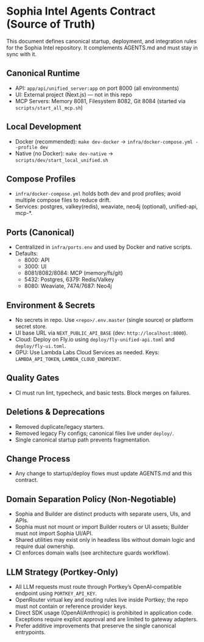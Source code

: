 # Sophia Intel Agents Contract (Source of Truth)

This document defines canonical startup, deployment, and integration rules for the Sophia Intel repository. It complements AGENTS.md and must stay in sync with it.

## Canonical Runtime
- API: `app/api/unified_server:app` on port 8000 (all environments)
- UI: External project (Next.js) — not in this repo
- MCP Servers: Memory 8081, Filesystem 8082, Git 8084 (started via `scripts/start_all_mcp.sh`)

## Local Development
- Docker (recommended): `make dev-docker` → `infra/docker-compose.yml --profile dev`
- Native (no Docker): `make dev-native` → `scripts/dev/start_local_unified.sh`

## Compose Profiles
- `infra/docker-compose.yml` holds both dev and prod profiles; avoid multiple compose files to reduce drift.
- Services: postgres, valkey(redis), weaviate, neo4j (optional), unified-api, mcp-*.

## Ports (Canonical)
- Centralized in `infra/ports.env` and used by Docker and native scripts.
- Defaults:
  - 8000: API
  - 3000: UI
  - 8081/8082/8084: MCP (memory/fs/git)
  - 5432: Postgres, 6379: Redis/Valkey
  - 8080: Weaviate, 7474/7687: Neo4j

## Environment & Secrets
- No secrets in repo. Use `<repo>/.env.master` (single source) or platform secret store.
- UI base URL via `NEXT_PUBLIC_API_BASE` (dev: `http://localhost:8000`).
 - Cloud: Deploy on Fly.io using `deploy/fly-unified-api.toml` and `deploy/fly-ui.toml`.
 - GPU: Use Lambda Labs Cloud Services as needed. Keys: `LAMBDA_API_TOKEN`, `LAMBDA_CLOUD_ENDPOINT`.

## Quality Gates
- CI must run lint, typecheck, and basic tests. Block merges on failures.

## Deletions & Deprecations
- Removed duplicate/legacy starters.
- Removed legacy Fly configs; canonical files live under `deploy/`.
- Single canonical startup path prevents fragmentation.

## Change Process
- Any change to startup/deploy flows must update AGENTS.md and this contract.

## Domain Separation Policy (Non‑Negotiable)

- Sophia and Builder are distinct products with separate users, UIs, and APIs.
- Sophia must not mount or import Builder routers or UI assets; Builder must not import Sophia UI/API.
- Shared utilities may exist only in headless libs without domain logic and require dual ownership.
- CI enforces domain walls (see architecture guards workflow).

## LLM Strategy (Portkey‑Only)

- All LLM requests must route through Portkey’s OpenAI‑compatible endpoint using `PORTKEY_API_KEY`.
- OpenRouter virtual key and routing rules live inside Portkey; the repo must not contain or reference provider keys.
- Direct SDK usage (OpenAI/Anthropic) is prohibited in application code. Exceptions require explicit approval and are limited to gateway adapters.
- Prefer additive improvements that preserve the single canonical entrypoints.
